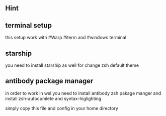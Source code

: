 
## Hint

## terminal setup 

this setup work with #Warp  #iterm  and #windows terminal


## starship

you need to install starship as well for change zsh default theme


## antibody package manager

in order to work in wsl you need to install antibody zsh pakage manger and install zsh-autocpmlete and syntax-higlighting 

simply copy this file and config in your home directory

